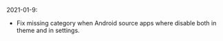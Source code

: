 2021-01-9:
- Fix missing category when Android source apps where disable both in theme and in settings.
